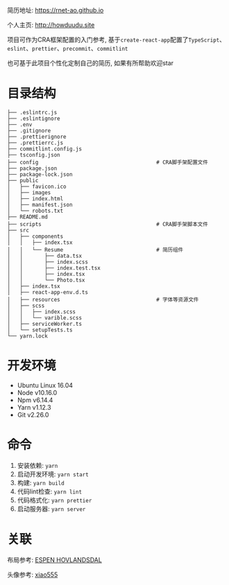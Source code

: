 简历地址: https://rnet-ao.github.io

个人主页: http://howduudu.site

项目可作为CRA框架配置的入门参考, 基于`create-react-app`配置了`TypeScript`、`eslint`、`prettier`、`precommit`、`commitlint`

也可基于此项目个性化定制自己的简历, 如果有所帮助欢迎star

# 目录结构

```
├── .eslintrc.js
├── .eslintignore
├── .env
├── .gitignore
├── .prettierignore
├── .prettierrc.js
├── commitlint.config.js
├── tsconfig.json
├── config                                      # CRA脚手架配置文件
├── package.json
├── package-lock.json
├── public
│   ├── favicon.ico
│   ├── images
│   ├── index.html
│   ├── manifest.json
│   └── robots.txt
├── README.md
├── scripts                                     # CRA脚手架脚本文件
├── src
│   ├── components
│   │   ├── index.tsx
│   │   └── Resume                              # 简历组件
│   │       ├── data.tsx
│   │       ├── index.scss
│   │       ├── index.test.tsx
│   │       ├── index.tsx
│   │       └── Photo.tsx
│   ├── index.tsx
│   ├── react-app-env.d.ts
│   ├── resources                               # 字体等资源文件
│   ├── scss
│   │   ├── index.scss
│   │   └── varible.scss
│   ├── serviceWorker.ts
│   └── setupTests.ts
└── yarn.lock
```

# 开发环境

* Ubuntu Linux 16.04
* Node v10.16.0
* Npm v6.14.4
* Yarn v1.12.3
* Git v2.26.0

# 命令

1. 安装依赖: `yarn`
2. 启动开发环境: `yarn start`
3. 构建: `yarn build`
4. 代码lint检查: `yarn lint`
5. 代码格式化: `yarn prettier`
6. 启动服务器: `yarn server`

# 关联

布局参考: [ESPEN HOVLANDSDAL](https://espen.codes/resume)

头像参考: [xiao555](https://xiao555.github.io/Resume/)
